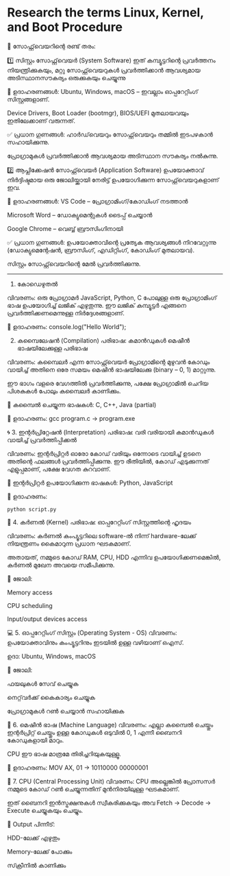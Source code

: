 # Research the terms Linux, Kernel, and Boot Procedure
🧩 സോഫ്റ്റ്‌വെയറിന്റെ രണ്ട് തരം:

1️⃣ സിസ്റ്റം സോഫ്റ്റ്‌വെയർ (System Software)
ഇത് കമ്പ്യൂട്ടറിന്റെ പ്രവർത്തനം നിയന്ത്രിക്കുകയും, മറ്റു സോഫ്റ്റ്‌വെയറുകൾ പ്രവർത്തിക്കാൻ ആവശ്യമായ അടിസ്ഥാനസൗകര്യം ഒരുക്കുകയും ചെയ്യുന്നു

📌 ഉദാഹരണങ്ങൾ:
Ubuntu, Windows, macOS – ഇവല്ലാം ഓപ്പറേറ്റിംഗ് സിസ്റ്റങ്ങളാണ്.

Device Drivers, Boot Loader (bootmgr), BIOS/UEFI മുതലായവയും ഇതിലേക്കാണ് വരുന്നത്.

✅ പ്രധാന ഗുണങ്ങൾ:
ഹാർഡ്‌വെയറും സോഫ്റ്റ്‌വെയറും തമ്മിൽ ഇടപഴകാൻ സഹായിക്കുന്നു.

പ്രോഗ്രാമുകൾ പ്രവർത്തിക്കാൻ ആവശ്യമായ അടിസ്ഥാന സൗകര്യം നൽകുന്നു.

2️⃣ ആപ്ലിക്കേഷൻ സോഫ്റ്റ്‌വെയർ (Application Software)
ഉപയോക്താവ് നിർദ്ദിഷ്ടമായ ഒരു ജോലിയ്ക്കായി നേരിട്ട് ഉപയോഗിക്കുന്ന സോഫ്റ്റ്‌വെയറുകളാണ് ഇവ.

📌 ഉദാഹരണങ്ങൾ:
VS Code – പ്രോഗ്രാമിംഗ്/കോഡിംഗ് നടത്താൻ

Microsoft Word – ഡോക്യുമെന്റുകൾ ടൈപ്പ് ചെയ്യാൻ

Google Chrome – വെബ്ബ് ബ്രൗസിംഗിനായി

✅ പ്രധാന ഗുണങ്ങൾ:
ഉപയോക്താവിന്റെ പ്രത്യേക ആവശ്യങ്ങൾ നിറവേറ്റുന്നു (ഡോക്യുമെന്റേഷൻ, ബ്രൗസിംഗ്, എഡിറ്റിംഗ്, കോഡിംഗ് മുതലായവ).

സിസ്റ്റം സോഫ്റ്റ്‌വെയറിന്റെ മേൽ പ്രവർത്തിക്കുന്നു.

-----------------------------------------------------------------------------------------------------------------------------------------------------------------------------------------------------------------------------------------------------------------------------

1. കോഡെഴുതൽ

വിവരണം:
ഒരു പ്രോഗ്രാമർ JavaScript, Python, C പോലുള്ള ഒരു പ്രോഗ്രാമിംഗ് ഭാഷ ഉപയോഗിച്ച് ലജിക് എഴുതുന്നു. ഈ ലജിക് കമ്പ്യൂട്ടർ എങ്ങനെ പ്രവർത്തിക്കണമെന്നുള്ള നിർദ്ദേശങ്ങളാണ്.

📌 ഉദാഹരണം:
console.log("Hello World");

 2. കമ്പൈലേഷൻ (Compilation)
പരിഭാഷ: കമാൻഡുകൾ മെഷീൻ ഭാഷയിലേക്കുള്ള പരിഭാഷ

വിവരണം:
കമ്പൈലർ എന്ന സോഫ്റ്റ്‌വെയർ പ്രോഗ്രാമിന്റെ മുഴുവൻ കോഡും വായിച്ച് അതിനെ ഒരേ സമയം മെഷീൻ ഭാഷയിലേക്കു (binary – 0, 1) മാറ്റുന്നു.

ഈ ഭാഗം വളരെ വേഗത്തിൽ പ്രവർത്തിക്കുന്നു, പക്ഷേ പ്രോഗ്രാമിൽ ചെറിയ പിശകുകൾ പോലും കമ്പൈലർ കാണിക്കും.

📌 കമ്പൈൽ ചെയ്യുന്ന ഭാഷകൾ: C, C++, Java (partial)

📌 ഉദാഹരണം:
    gcc program.c → program.exe

🌀 3. ഇന്റർപ്രിറ്റേഷൻ (Interpretation)
പരിഭാഷ: വരി വരിയായി കമാൻഡുകൾ വായിച്ച് പ്രവർത്തിപ്പിക്കൽ

വിവരണം:
ഇന്റർപ്രിറ്റർ ഓരോ കോഡ് വരിയും ഒന്നോടെ വായിച്ച് ഉടനെ അതിന്റെ ഫലങ്ങൾ പ്രവർത്തിപ്പിക്കുന്നു. ഈ രീതിയിൽ, കോഡ് എടുക്കുന്നത് എളുപ്പമാണ്, പക്ഷേ വേഗത കുറവാണ്.

📌 ഇന്റർപ്രിറ്റർ ഉപയോഗിക്കുന്ന ഭാഷകൾ: Python, JavaScript

📌 ഉദാഹരണം:

    python script.py

🧠 4. കർണൽ (Kernel)
പരിഭാഷ: ഓപ്പറേറ്റിംഗ് സിസ്റ്റത്തിന്റെ ഹൃദയം

വിവരണം:
കർണൽ കംപ്യൂട്ടറിലെ software-ൽ നിന്ന് hardware-ലേക്ക് നിയന്ത്രണം കൈമാറുന്ന പ്രധാന ഘടകമാണ്.

അതായത്, നമ്മുടെ കോഡ് RAM, CPU, HDD എന്നിവ ഉപയോഗിക്കണമെങ്കിൽ, കർണൽ മുഖേന അവയെ സമീപിക്കുന്നു.

📌 ജോലി:

Memory access

CPU scheduling

Input/output devices access


💻 5. ഓപ്പറേറ്റിംഗ് സിസ്റ്റം (Operating System - OS)
വിവരണം:
ഉപയോക്താവിനും കംപ്യൂട്ടറിനും ഇടയിൽ ഉള്ള വഴിയാണ് ഒഎസ്.

ഉദാ: Ubuntu, Windows, macOS

📌 ജോലി:

ഫയലുകൾ സേവ് ചെയ്യുക

നെറ്റ്‌വർക്ക് കൈകാര്യം ചെയ്യുക

പ്രോഗ്രാമുകൾ റൺ ചെയ്യാൻ സഹായിക്കുക
  

🔢 6. മെഷീൻ ഭാഷ (Machine Language)
വിവരണം:
എല്ലാ കമ്പൈൽ ചെയ്തും ഇന്റർപ്രിറ്റ് ചെയ്തും ഉള്ള കോഡുകൾ ഒടുവിൽ 0, 1 എന്നീ ബൈനറി കോഡുകളായി മാറും.

CPU ഈ ഭാഷ മാത്രമേ തിരിച്ചറിയുകയുള്ളൂ.

📌 ഉദാഹരണം:
MOV AX, 01 → 10110000 00000001

🧮 7. CPU (Central Processing Unit)
വിവരണം:
CPU അല്ലെങ്കിൽ പ്രോസസർ നമ്മുടെ കോഡ് റൺ ചെയ്യുന്നതിന് മുൻനിരയിലുള്ള ഘടകമാണ്.

ഇത് ബൈനറി ഇൻസ്ട്രക്ഷനുകൾ സ്വീകരിക്കുകയും അവ Fetch → Decode → Execute ചെയ്യുകയും ചെയ്യും.

📌 Output പിന്നീട്:

HDD-ലേക്ക് എഴുതും

Memory-ലേക്ക് പോക്കും

സ്‌ക്രീനിൽ കാണിക്കും






